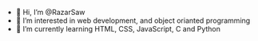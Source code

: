 - 👋 Hi, I’m @RazarSaw
- 👀 I’m interested in web development, and object orianted programming
- 🌱 I’m currently learning HTML, CSS, JavaScript, C and Python

<!---
RazarSaw/RazarSaw is a ✨ special ✨ repository because its `README.md` (this file) appears on your GitHub profile.
You can click the Preview link to take a look at your changes.
--->
